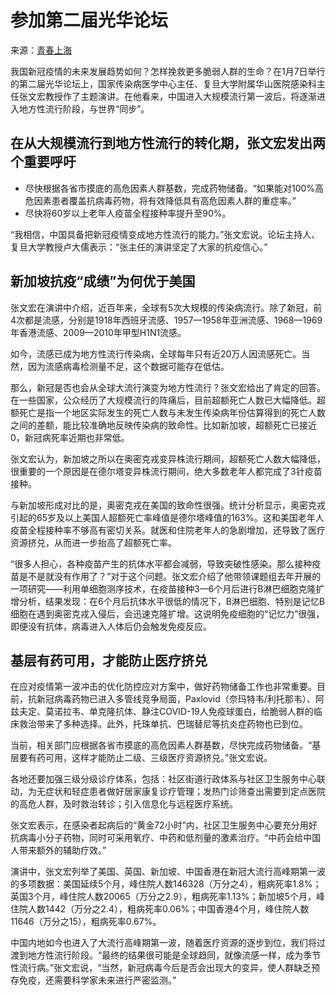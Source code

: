 # 参加第二届光华论坛

来源：[青春上海](https://mp.weixin.qq.com/s?__biz=MjM5MzY4ODcyMA==&mid=2658002481&idx=1&sn=9bb2a36f342a3cf692be0d72ab7a11db&chksm=bd0a7bce8a7df2d89dc53c28158a5fce3aae0ddecb1e37e6d3eb50fe5d1cb00836f6a3e97b95&scene=27#wechat_redirect)

我国新冠疫情的未来发展趋势如何？怎样挽救更多脆弱人群的生命？在1月7日举行的第二届光华论坛上，国家传染病医学中心主任、复旦大学附属华山医院感染科主任张文宏教授作了主题演讲。在他看来，中国进入大规模流行第一波后，将逐渐进入地方性流行阶段，与世界“同步”。

## 在从大规模流行到地方性流行的转化期，张文宏发出两个重要呼吁

* 尽快根据各省市摸底的高危因素人群基数，完成药物储备。“如果能对100%高危因素患者覆盖抗病毒药物，将有效降低具有高危因素人群的重症率。”
* 尽快将60岁以上老年人疫苗全程接种率提升至90%。

“我相信，中国具备把新冠疫情变成地方性流行的能力。”张文宏说。论坛主持人、复旦大学教授卢大儒表示：“张主任的演讲坚定了大家的抗疫信心。”

## 新加坡抗疫“成绩”为何优于美国

张文宏在演讲中介绍，近百年来，全球有5次大规模的传染病流行。除了新冠，前4次都是流感，分别是1918年西班牙流感、1957—1958年亚洲流感、1968—1969年香港流感、2009—2010年甲型H1N1流感。

如今，流感已成为地方性流行传染病，全球每年只有近20万人因流感死亡。当然，因为流感病毒检测量不足，这个数据可能存在低估。

那么，新冠是否也会从全球大流行演变为地方性流行？张文宏给出了肯定的回答。在一些国家，公众经历了大规模流行的阵痛后，目前超额死亡人数已大幅降低。超额死亡是指一个地区实际发生的死亡人数与未发生传染病年份估算得到的死亡人数之间的差额，能比较准确地反映传染病的致命性。比如新加坡，超额死亡已接近0，新冠病死率近期也非常低。

张文宏认为，新加坡之所以在奥密克戎变异株流行期间，超额死亡人数大幅降低，很重要的一个原因是在德尔塔变异株流行期间，绝大多数老年人都完成了3针疫苗接种。

与新加坡形成对比的是，奥密克戎在美国的致命性很强。统计分析显示，奥密克戎引起的65岁及以上美国人超额死亡率峰值是德尔塔峰值的163%。这和美国老年人疫苗全程接种率不够高有密切关系。就医和住院老年人的急剧增加，还导致了医疗资源挤兑，从而进一步抬高了超额死亡率。

“很多人担心，各种疫苗产生的抗体水平都会减弱，导致突破性感染。那么接种疫苗是不是就没有作用了？”对于这个问题。张文宏介绍了他带领课题组去年开展的一项研究——利用单细胞测序技术，在疫苗接种3—6个月后进行B淋巴细胞克隆扩增分析，结果发现：在6个月后抗体水平很低的情况下，B淋巴细胞、特别是记忆B细胞在遇到奥密克戎入侵后，会迅速克隆扩增。这说明免疫细胞的“记忆力”很强，即便没有抗体，病毒进入人体后仍会触发免疫反应。

## 基层有药可用，才能防止医疗挤兑

在应对疫情第一波冲击的优化防控应对方案中，做好药物储备工作也非常重要。目前，抗新冠病毒药物已进入多管线竞争局面，Paxlovid（奈玛特韦/利托那韦）、阿兹夫定、莫诺拉韦、单克隆抗体、静注COVID-19人免疫球蛋白，给脆弱人群的临床救治带来了多种选择。此外，托珠单抗、巴瑞替尼等抗炎症药物也已到位。

当前，相关部门应根据各省市摸底的高危因素人群基数，尽快完成药物储备。“基层要有药可用，这样才能防止二级、三级医疗资源挤兑。”张文宏说。

各地还要加强三级分级诊疗体系，包括：社区街道行政体系与社区卫生服务中心联动，为无症状和轻症患者做好居家康复诊疗管理；发热门诊筛查出需要到定点医院的高危人群，及时救治转诊；引入信息化与远程医疗系统。

张文宏表示，在感染者起病后的“黄金72小时”内，社区卫生服务中心要充分用好抗病毒小分子药物，同时可采用氧疗、中药和低剂量的激素治疗。“中药会给中国人带来额外的辅助疗效。”

演讲中，张文宏列举了美国、英国、新加坡、中国香港在新冠大流行高峰期第一波的多项数据：美国延续5个月，峰住院人数146328（万分之4），粗病死率1.8%；英国3个月，峰住院人数20065（万分之2.9），粗病死率1.13%；新加坡5个月，峰住院人数1442（万分之2.4），粗病死率0.06%；中国香港4个月，峰住院人数11646（万分之15），粗病死率0.67%。

中国内地如今也进入了大流行高峰期第一波，随着医疗资源的逐步到位，我们将过渡到地方性流行阶段。“最终的结果很可能是全球趋同，就像流感一样，成为季节性流行病。”张文宏说，“当然，新冠病毒今后是否会出现大的变异，使人群缺乏预存免疫，还需要科学家未来进行严密监测。”
